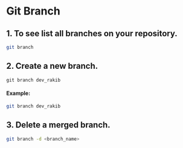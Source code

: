 # Git Branch 

## 1. To see list all branches on your repository.
```bash 
git branch
```



## 2. Create a new branch.
``` 
git branch dev_rakib
```
#### Example:
```bash 
git branch dev_rakib
```



## 3. Delete a merged branch.
```bash 
git branch -d <branch_name>
```

## 
```bash 

```

## 
```bash 

```

## 
```bash 

```

## 
```bash 

```

## 
```bash 

```

## 
```bash 

```

## 
```bash 

```

## 
```bash 

```

## 
```bash 

```

## 
```bash 

```

## 
```bash 

```

## 
```bash 

```

## 
```bash 

```

## 
```bash 

```



